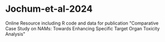 # Jochum-et-al-2024
Online Resource including R code and data for publication "Comparative Case Study on NAMs: Towards Enhancing Specific Target Organ Toxicity Analysis"

